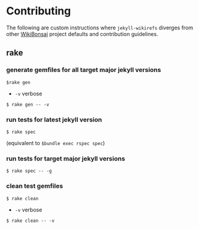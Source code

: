 # Contributing

The following are custom instructions where `jekyll-wikirefs` diverges from other [WikiBonsai][base-contributing] project defaults and contribution guidelines.

## rake

### generate gemfiles for all target major jekyll versions

`$rake gen`

- `-v` verbose

`$ rake gen -- -v`

### run tests for latest jekyll version

`$ rake spec`

(equivalent to `$bundle exec rspec spec`)

### run tests for target major jekyll versions

`$ rake spec -- -g`

### clean test gemfiles

`$ rake clean`

- `-v` verbose

`$ rake clean -- -v`


[base-contributing]: <https://github.com/wikibonsai/wikibonsai/blob/main/CONTRIBUTING.md>

